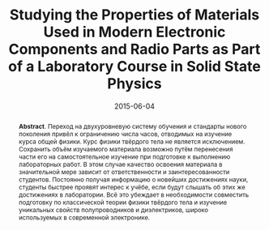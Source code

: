 ---
title: "Studying the Properties of Materials Used in Modern Electronic Components and Radio Parts as Part of a Laboratory Course in Solid State Physics"
authors: '<i>Yaroslav Golubev, Svetlana Kurashova, and Pavel Svetlichniy</i>'
status: "published"
collection: publications
permalink: /publications/2015-06-04-materials-for-lab-course
date: 2015-06-04
venue: "the proceedings of <b>PSME'15</b>"
paperurl: 'https://psme.herzen.spb.ru/wp-content/uploads/2013/10/psme_2015_volume_1.pdf#page=256'
counter_id: 'C1'
level: 'Regional'
abstract: '<p><b>Abstract</b>. Переход на двухуровневую систему обучения и стандарты нового поколения привёл к ограничению числа часов, отводимых на изучение курса общей физики. Курс физики твёрдого тела не является исключением. Сохранить объём изучаемого материала возможно путём перенесения части его на самостоятельное изучение при подготовке к выполнению лабораторных работ. В этом случае качество освоения материала в значительной мере зависит от ответственности и заинтересованности студентов. Постоянно получая информацию о новейших достижениях науки, студенты быстрее проявят интерес к учёбе, если будут слышать об этих же достижениях в лаборатории. Всё это убеждает в необходимости совместить подготовку по классической теории физики твёрдого тела и изучение уникальных свойств полупроводников и диэлектриков, широко используемых в современной электронике.</p>'
---